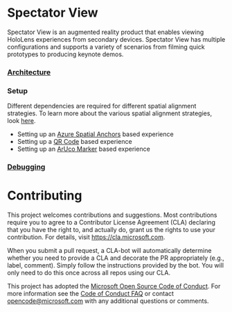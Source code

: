 # Spectator View
Spectator View is an augmented reality product that enables viewing HoloLens experiences from secondary devices. Spectator View has multiple configurations and supports a variety of scenarios from filming quick prototypes to producing keynote demos.

### [Architecture](doc/SpectatorView.Architecture.md)
### Setup
Different dependencies are required for different spatial alignment strategies. To learn more about the various spatial alignment strategies, look [here](doc/SpectatorView.SpatialAlignment.md).
* Setting up an [Azure Spatial Anchors](doc/SpectatorView.Setup.ASA.md) based experience
* Setting up a [QR Code](doc/SpectatorView.Setup.md) based experience
* Setting up an [ArUco Marker](doc/SpectatorView.Setup.md) based experience
### [Debugging](doc/SpectatorView.Debugging.md)

# Contributing

This project welcomes contributions and suggestions.  Most contributions require you to agree to a
Contributor License Agreement (CLA) declaring that you have the right to, and actually do, grant us
the rights to use your contribution. For details, visit https://cla.microsoft.com.

When you submit a pull request, a CLA-bot will automatically determine whether you need to provide
a CLA and decorate the PR appropriately (e.g., label, comment). Simply follow the instructions
provided by the bot. You will only need to do this once across all repos using our CLA.

This project has adopted the [Microsoft Open Source Code of Conduct](https://opensource.microsoft.com/codeofconduct/).
For more information see the [Code of Conduct FAQ](https://opensource.microsoft.com/codeofconduct/faq/) or
contact [opencode@microsoft.com](mailto:opencode@microsoft.com) with any additional questions or comments.
